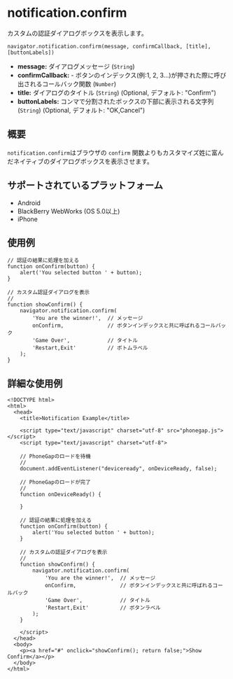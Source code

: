 notification.confirm
====================

カスタムの認証ダイアログボックスを表示します。

    navigator.notification.confirm(message, confirmCallback, [title], [buttonLabels])

- __message:__ ダイアログメッセージ (`String`)
- __confirmCallback:__ - ボタンのインデックス(例:1, 2, 3...)が押された際に呼び出されるコールバック関数 (`Number`)
- __title:__ ダイアログのタイトル (`String`) (Optional, デフォルト: "Confirm")
- __buttonLabels:__ コンマで分割されたボックスの下部に表示される文字列 (`String`) (Optional, デフォルト: "OK,Cancel")
    
概要
-----------

 `notification.confirm`はブラウザの `confirm` 関数よりもカスタマイズ姓に富んだネイティブのダイアログボックスを表示させます。

サポートされているプラットフォーム
-------------------

- Android
- BlackBerry WebWorks (OS 5.0以上)
- iPhone

使用例
-------------

	// 認証の結果に処理を加える
	function onConfirm(button) {
		alert('You selected button ' + button);
	}

    // カスタム認証ダイアログを表示
    //
    function showConfirm() {
        navigator.notification.confirm(
	        'You are the winner!',  // メッセージ
			onConfirm,				// ボタンインデックスと共に呼ばれるコールバック
	        'Game Over',            // タイトル
	        'Restart,Exit'          // ボトムラベル
        );
    }
        
詳細な使用例
------------

    <!DOCTYPE html>
    <html>
      <head>
        <title>Notification Example</title>

        <script type="text/javascript" charset="utf-8" src="phonegap.js"></script>
        <script type="text/javascript" charset="utf-8">

        // PhoneGapのロードを待機
        //
        document.addEventListener("deviceready", onDeviceReady, false);

        // PhoneGapのロードが完了
        //
        function onDeviceReady() {

        }
    
		// 認証の結果に処理を加える
		function onConfirm(button) {
			alert('You selected button ' + button);
		}

        // カスタムの認証ダイアログを表示
        //
        function showConfirm() {
            navigator.notification.confirm(
		        'You are the winner!',  // メッセージ
				onConfirm,				// ボタンインデックスと共に呼ばれるコールバック
		        'Game Over',            // タイトル
		        'Restart,Exit'          // ボタンラベル
            );
        }
    
        </script>
      </head>
      <body>
        <p><a href="#" onclick="showConfirm(); return false;">Show Confirm</a></p>
      </body>
    </html>

